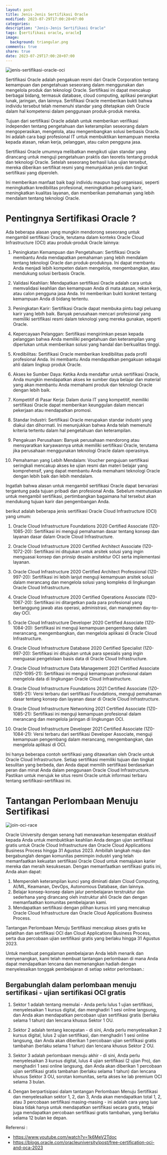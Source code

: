```yaml
---
layout: post
title: Jenis-Jenis Sertifikasi Oracle
modified: 2023-07-29T17:00:28+07:00
categories:
description: "Jenis-Jenis Sertifikasi Oracle"
tags: [sertifikasi oracle, oracle]
image:
  background: triangular.png
comments: true
share: true
date: 2023-07-29T17:00:28+07:00
---
```


![jenis-sertifikasi-oracle-oci](/images/2023/jenis-jenis-sertifikasi-oracle-oci.png)

Sertifikasi Oracle adalah pengakuan resmi dari Oracle Corporation tentang kemampuan dan pengetahuan seseorang dalam menggunakan dan mengelola produk dan teknologi Oracle. Sertifikasi ini dapat mencakup berbagai bidang, termasuk database, cloud computing, aplikasi perangkat lunak, jaringan, dan lainnya. Sertifikasi Oracle memberikan bukti bahwa individu tersebut telah memenuhi standar yang ditetapkan oleh Oracle dalam hal kompetensi dalam penggunaan produk-produk mereka.

Tujuan dari sertifikasi Oracle adalah untuk memberikan verifikasi independen tentang pengetahuan dan keterampilan seseorang dalam mengoperasikan, mengelola, atau mengembangkan solusi berbasis Oracle. Ini adalah cara bagi profesional IT untuk membuktikan kemampuan mereka kepada atasan, rekan kerja, pelanggan, atau calon pengguna jasa.

Sertifikasi Oracle umumnya melibatkan mengikuti ujian standar yang dirancang untuk menguji pengetahuan praktis dan teoretis tentang produk dan teknologi Oracle. Setelah seseorang berhasil lulus ujian tersebut, mereka diberikan sertifikat resmi yang menunjukkan jenis dan tingkat sertifikasi yang diperoleh.

Ini memberikan manfaat baik bagi individu maupun bagi organisasi, seperti meningkatkan kredibilitas profesional, meningkatkan peluang karir, meningkatkan kualitas layanan, dan memberikan pemahaman yang lebih mendalam tentang teknologi Oracle.

# Pentingnya Sertifikasi Oracle ?
Ada beberapa alasan yang mungkin mendorong seseorang untuk mengambil sertifikasi Oracle, terutama dalam konteks Oracle Cloud Infrastructure (OCI) atau produk-produk Oracle lainnya:

1. Peningkatan Kemampuan dan Pengetahuan: Sertifikasi Oracle membantu Anda mendapatkan pemahaman yang lebih mendalam tentang teknologi Oracle dan produk-produknya. Ini dapat membantu Anda menjadi lebih kompeten dalam mengelola, mengembangkan, atau mendukung solusi berbasis Oracle.

1. Validasi Keahlian: Mendapatkan sertifikasi Oracle adalah cara untuk memvalidasi keahlian dan kemampuan Anda di mata atasan, rekan kerja, atau calon pengguna jasa Anda. Ini memberikan bukti konkret tentang kemampuan Anda di bidang tertentu.

1. Peningkatan Karir: Sertifikasi Oracle dapat membuka pintu bagi peluang karir yang lebih baik. Banyak perusahaan mencari profesional yang memiliki sertifikasi resmi dalam teknologi yang mereka gunakan, seperti Oracle.

1. Kepercayaan Pelanggan: Sertifikasi mengirimkan pesan kepada pelanggan bahwa Anda memiliki pengetahuan dan keterampilan yang diperlukan untuk memberikan solusi yang handal dan berkualitas tinggi.

1. Kredibilitas: Sertifikasi Oracle memberikan kredibilitas pada profil profesional Anda. Ini membantu Anda mendapatkan pengakuan sebagai ahli dalam lingkup produk Oracle.

1. Akses ke Sumber Daya: Ketika Anda mendaftar untuk sertifikasi Oracle, Anda mungkin mendapatkan akses ke sumber daya belajar dan material yang akan membantu Anda memahami produk dan teknologi Oracle dengan lebih baik.

1. Kompetitif di Pasar Kerja: Dalam dunia IT yang kompetitif, memiliki sertifikasi Oracle dapat memberikan keunggulan dalam mencari pekerjaan atau mendapatkan promosi.

1. Standar Industri: Sertifikasi Oracle merupakan standar industri yang diakui dan dihormati. Ini menunjukkan bahwa Anda telah memenuhi kriteria tertentu dalam hal pengetahuan dan keterampilan.

1. Pengakuan Perusahaan: Banyak perusahaan mendorong atau mensyaratkan karyawannya untuk memiliki sertifikasi Oracle, terutama jika perusahaan menggunakan teknologi Oracle dalam operasinya.

1. Pemahaman yang Lebih Mendalam: Voucher pengujuan sertifikasi seringkali mencakup akses ke ujian resmi dan materi belajar yang komprehensif, yang dapat membantu Anda memahami teknologi Oracle dengan lebih baik dan lebih mendalam.

Ingatlah bahwa alasan untuk mengambil sertifikasi Oracle dapat bervariasi tergantung pada tujuan pribadi dan profesional Anda. Sebelum memutuskan untuk mengambil sertifikasi, pertimbangkan bagaimana hal tersebut akan mendukung tujuan karir dan pengembangan Anda.

berikut adalah beberapa jenis sertifikasi Oracle Cloud Infrastructure (OCI) yang umum:

1. Oracle Cloud Infrastructure Foundations 2020 Certified Associate (1Z0-1085-20): Sertifikasi ini menguji pemahaman dasar tentang konsep dan layanan dasar dalam Oracle Cloud Infrastructure.

1. Oracle Cloud Infrastructure 2020 Certified Architect Associate (1Z0-1072-20): Sertifikasi ini ditujukan untuk arsitek solusi yang ingin menguasai konsep dan prinsip desain arsitektur OCI serta implementasi layanan.

1. Oracle Cloud Infrastructure 2020 Certified Architect Professional (1Z0-997-20): Sertifikasi ini lebih lanjut menguji kemampuan arsitek solusi dalam merancang dan mengelola solusi yang kompleks di lingkungan Oracle Cloud Infrastructure.

1. Oracle Cloud Infrastructure 2020 Certified Operations Associate (1Z0-1067-20): Sertifikasi ini ditargetkan pada para profesional yang bertanggung jawab atas operasi, administrasi, dan manajemen day-to-day OCI.

1. Oracle Cloud Infrastructure Developer 2020 Certified Associate (1Z0-1084-20): Sertifikasi ini menguji kemampuan pengembang dalam merancang, mengembangkan, dan mengelola aplikasi di Oracle Cloud Infrastructure.

1. Oracle Cloud Infrastructure Database 2020 Certified Specialist (1Z0-997-20): Sertifikasi ini ditujukan untuk para spesialis yang ingin menguasai pengelolaan basis data di Oracle Cloud Infrastructure.

1. Oracle Cloud Infrastructure Data Management 2021 Certified Associate (1Z0-1095-21): Sertifikasi ini menguji kemampuan profesional dalam mengelola data di lingkungan Oracle Cloud Infrastructure.

1. Oracle Cloud Infrastructure Foundations 2021 Certified Associate (1Z0-1085-21): Versi terbaru dari sertifikasi Foundations, menguji pemahaman dasar tentang konsep dan layanan dasar di Oracle Cloud Infrastructure.

1. Oracle Cloud Infrastructure Networking 2021 Certified Associate (1Z0-1085-21): Sertifikasi ini menguji kemampuan profesional dalam merancang dan mengelola jaringan di lingkungan OCI.

1. Oracle Cloud Infrastructure Developer 2021 Certified Associate (1Z0-1084-21): Versi terbaru dari sertifikasi Developer Associate, menguji kemampuan pengembang dalam merancang, mengembangkan, dan mengelola aplikasi di OCI.

Ini hanya beberapa contoh sertifikasi yang ditawarkan oleh Oracle untuk Oracle Cloud Infrastructure. Setiap sertifikasi memiliki tujuan dan tingkat kesulitan yang berbeda, dan Anda dapat memilih sertifikasi berdasarkan peran dan minat Anda dalam penggunaan Oracle Cloud Infrastructure. Pastikan untuk merujuk ke situs resmi Oracle untuk informasi terbaru tentang sertifikasi-sertifikasi ini.


# Tantangan Perlombaan Menuju Sertifikasi

![join-oci-race](/images/2023/oracle-free-certifications-2023.png)

Oracle University dengan senang hati menawarkan kesempatan eksklusif kepada Anda untuk membuktikan keahlian Anda dengan ujian sertifikasi gratis untuk Oracle Cloud Infrastructure dan Oracle Cloud Applications Business Process hingga 31 Agustus 2023. Ambillah langkah maju dan bergabunglah dengan komunitas pemimpin industri yang telah memanfaatkan kekuatan sertifikasi Oracle Cloud untuk memajukan karier mereka dan meraih kesuksesan. Dengan memanfaatkan sertifikasi gratis ini, Anda akan dapat:

1. Memperoleh keterampilan kunci yang diminati dalam Cloud Computing, AI/ML, Keamanan, DevOps, Autonomous Database, dan lainnya.
1. Belajar konsep-konsep dalam jalur pembelajaran terstruktur dan sederhana yang dirancang oleh instruktur ahli Oracle dan dengan memanfaatkan komunitas pembelajaran kami.
1. Mendapatkan sertifikasi dengan pilihan kursus inti yang mencakup Oracle Cloud Infrastructure dan Oracle Cloud Applications Business Process.

Tantangan Perlombaan Menuju Sertifikasi mencakup akses gratis ke pelatihan dan sertifikasi OCI dan Cloud Applications Business Process, serta dua percobaan ujian sertifikasi gratis yang berlaku hingga 31 Agustus 2023.

Untuk membuat pengalaman pembelajaran Anda lebih menarik dan menyenangkan, kami telah membuat tantangan perlombaan di mana Anda dapat mendapatkan lencana dan memenangkan hadiah dengan menyelesaikan tonggak pembelajaran di setiap sektor perlombaan.:

## Bergabunglah dalam perlombaan menuju sertifikasi - ujian sertifikasi OCI gratis

1. Sektor 1 adalah tentang memulai - Anda perlu lulus 1 ujian sertifikasi, menyelesaikan 1 kursus digital, dan menghadiri 1 sesi online langsung, dan Anda akan mendapatkan percobaan ujian sertifikasi gratis (berlaku selama 1 tahun) dan lencana khusus Sektor 1 OU.

1. Sektor 2 adalah tentang kecepatan - di sini, Anda perlu menyelesaikan 2 kursus digital, lulus 2 ujian sertifikasi, dan menghadiri 1 sesi online langsung, dan Anda akan diberikan 1 percobaan ujian sertifikasi gratis tambahan (berlaku selama 1 tahun) dan lencana khusus Sektor 2 OU.

1. Sektor 3 adalah perlombaan menuju akhir - di sini, Anda perlu menyelesaikan 3 kursus digital, lulus 4 ujian sertifikasi (2 ujian Pro), dan menghadiri 1 sesi online langsung, dan Anda akan diberikan 1 percobaan ujian sertifikasi gratis tambahan (berlaku selama 1 tahun) dan lencana khusus Sektor 3 OU, sorotan komunitas, serta akses ke lab premium OCI selama 3 bulan.

1. Dengan berpartisipasi dalam tantangan Perlombaan Menuju Sertifikasi dan menyelesaikan sektor 1, 2, dan 3, Anda akan mendapatkan total 1, 2, atau 3 percobaan sertifikasi masing-masing - ini adalah cara yang luar biasa tidak hanya untuk mendapatkan sertifikasi secara gratis, tetapi juga mendapatkan percobaan sertifikasi gratis tambahan, yang berlaku selama 12 bulan ke depan.

Referensi : 
- https://www.youtube.com/watch?v=1k6MeV2Tdoc
- https://blogs.oracle.com/oracleuniversity/post/free-certification-oci-and-oca-2023
